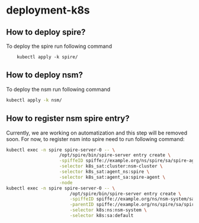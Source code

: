 # deployment-k8s


## How to deploy spire?

To deploy the spire run following command
```
    kubectl apply -k spire/

```


## How to deploy nsm?

To deploy the nsm run following command
```bash
kubectl apply -k nsm/
```

## How to register nsm spire entry?

Currently, we are working on automatization and this step will be removed soon. 
For now, to register nsm into spire need to run following command:
```bash
kubectl exec -n spire spire-server-0 -- \
					/opt/spire/bin/spire-server entry create \
					-spiffeID spiffe://example.org/ns/spire/sa/spire-agent \
					-selector k8s_sat:cluster:nsm-cluster \
					-selector k8s_sat:agent_ns:spire \
					-selector k8s_sat:agent_sa:spire-agent \
					-node
kubectl exec -n spire spire-server-0 -- \
						/opt/spire/bin/spire-server entry create \
						-spiffeID spiffe://example.org/ns/nsm-system/sa/default \
						-parentID spiffe://example.org/ns/spire/sa/spire-agent \
						-selector k8s:ns:nsm-system \
						-selector k8s:sa:default
```

